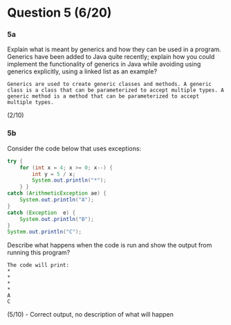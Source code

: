 # Question 5 (6/20)

### 5a
Explain what is meant by generics and how they can be used in a program. Generics have been added to Java quite recently; explain how you could implement the functionality of generics in Java while avoiding using generics explicitly, using a linked list as an example?

```
Generics are used to create generic classes and methods. A generic class is a class that can be parameterized to accept multiple types. A generic method is a method that can be parameterized to accept multiple types.
```

(2/10)

### 5b
Consider the code below that uses exceptions:

```Java
try {
	for (int x = 4; x >= 0; x--) {
		int y = 5 / x;
		System.out.println("*");
	} }
catch (ArithmeticException ae) {
	System.out.println("A");
}
catch (Exception  e) {
	System.out.println("B");
}
System.out.println("C");
```

Describe what happens when the code is run and show the output from running this program?

```
The code will print:
*
*
*
*
A
C
```

(5/10) - Correct output, no description of what will happen
